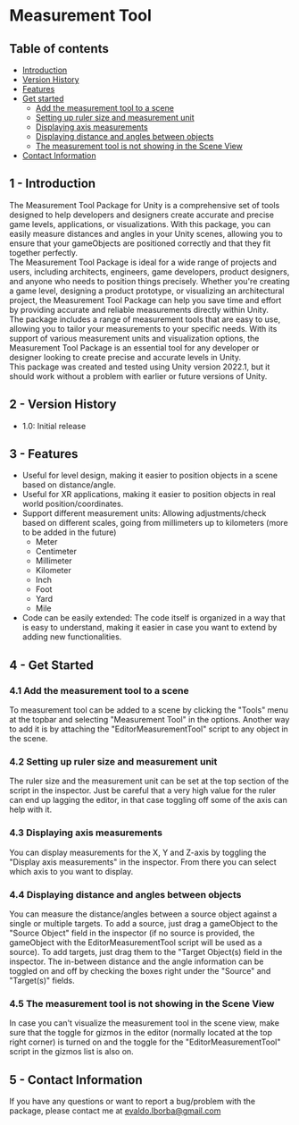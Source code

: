 # Measurement Tool
## Table of contents
- [Introduction](#introduction)
- [Version History](#versionHistory)
- [Features](#features)
- [Get started](#getStarted)
  - [Add the measurement tool to a scene](#addTheMeasurementToolToAScene)
  - [Setting up ruler size and measurement unit](#settingUpRulerSizeAndMeasurementUnit)
  - [Displaying axis measurements](#displayingAxisMeasurements)
  - [Displaying distance and angles between objects](#displayingDistanceAndAnglesBetweenObjects)
  - [The measurement tool is not showing in the Scene View](#theMeasurementToolIsNotShowingInTheSceneView)
- [Contact Information](#contactInformation)

## 1 - Introduction <a name="introduction"/>
The Measurement Tool Package for Unity is a comprehensive set of tools designed to help developers and designers create accurate and precise game levels, applications, or visualizations. With this package, you can easily measure distances and angles in your Unity scenes, allowing you to ensure that your gameObjects are positioned correctly and that they fit together perfectly.  
The Measurement Tool Package is ideal for a wide range of projects and users, including architects, engineers, game developers, product designers, and anyone who needs to position things precisely. Whether you're creating a game level, designing a product prototype, or visualizing an architectural project, the Measurement Tool Package can help you save time and effort by providing accurate and reliable measurements directly within Unity.  
The package includes a range of measurement tools that are easy to use, allowing you to tailor your measurements to your specific needs. With its support of various measurement units and visualization options, the Measurement Tool Package is an essential tool for any developer or designer looking to create precise and accurate levels in Unity.  
This package was created and tested using Unity version 2022.1, but it should work without a problem with earlier or future versions of Unity.  

## 2 - Version History <a name="versionHistory"/>
- 1.0: Initial release

## 3 - Features <a name="features"/>
- Useful for level design, making it easier to position objects in a scene based on distance/angle.
- Useful for XR applications, making it easier to position objects in real world position/coordinates.
- Support different measurement units: Allowing adjustments/check based on different scales, going from millimeters up to kilometers (more to be added in the future)
  - Meter
  - Centimeter
  - Millimeter
  - Kilometer
  - Inch
  - Foot
  - Yard
  - Mile
- Code can be easily extended: The code itself is organized in a way that is easy to understand, making it easier in case you want to extend by adding new functionalities.

## 4 - Get Started <a name="getStarted"/>
### 4.1 Add the measurement tool to a scene <a name="addTheMeasurementToolToAScene"/>
To measurement tool can be added to a scene by clicking the "Tools" menu at the topbar and selecting "Measurement Tool" in the options. Another way to add it is by attaching the "EditorMeasurementTool" script to any object in the scene.  

### 4.2 Setting up ruler size and measurement unit <a name="settingUpRulerSizeAndMeasurementUnit"/>
The ruler size and the measurement unit can be set at the top section of the script in the inspector. Just be careful that a very high value for the ruler can end up lagging the editor, in that case toggling off some of the axis can help with it. 

### 4.3 Displaying axis measurements <a name="displayingAxisMeasurements"/>
You can display measurements for the X, Y and Z-axis by toggling the "Display axis measurements" in the inspector. From there you can select which axis to you want to display.  

### 4.4 Displaying distance and angles between objects <a name="displayingDistanceAndAnglesBetweenObjects"/>
You can measure the distance/angles between a source object against a single or multiple targets. To add a source, just drag a gameObject to the "Source Object" field in the inspector (if no source is provided, the gameObject with the EditorMeasurementTool script will be used as a source). To add targets, just drag them to the "Target Object(s) field in the inspector. The in-between distance and the angle information can be toggled on and off by checking the boxes right under the "Source" and "Target(s)" fields.  

### 4.5 The measurement tool is not showing in the Scene View <a name="theMeasurementToolIsNotShowingInTheSceneView"/>
In case you can't visualize the measurement tool in the scene view, make sure that the toggle for gizmos in the editor (normally located at the top right corner) is turned on and the toggle for the "EditorMeasurementTool" script in the gizmos list is also on.  

## 5 - Contact Information <a name="contactInformation"/>
If you have any questions or want to report a bug/problem with the package, please contact me at evaldo.lborba@gmail.com

